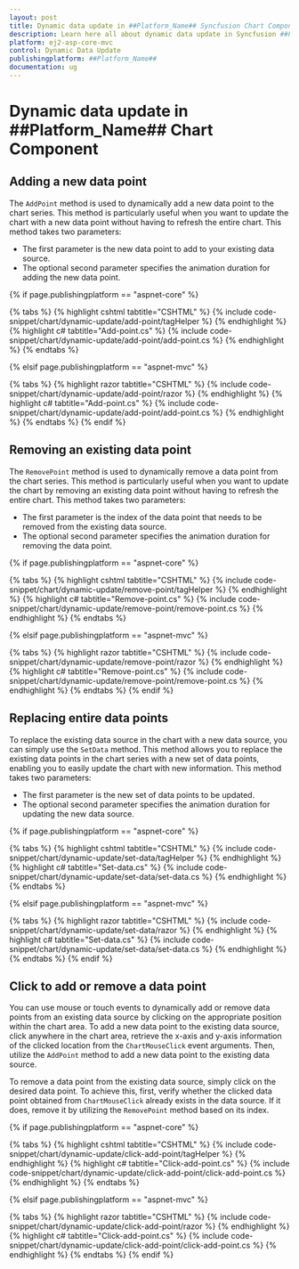```yaml
---
layout: post
title: Dynamic data update in ##Platform_Name## Syncfusion Chart Component
description: Learn here all about dynamic data update in Syncfusion ##Platform_Name## Chart component of Syncfusion Essential JS 2 and more.
platform: ej2-asp-core-mvc
control: Dynamic Data Update
publishingplatform: ##Platform_Name##
documentation: ug
---
```



# Dynamic data update in ##Platform_Name## Chart Component

## Adding a new data point

The `AddPoint` method is used to dynamically add a new data point to the chart series. This method is particularly useful when you want to update the chart with a new data point without having to refresh the entire chart. This method takes two parameters:
 
* The first parameter is the new data point to add to your existing data source.
* The optional second parameter specifies the animation duration for adding the new data point.

{% if page.publishingplatform == "aspnet-core" %}

{% tabs %}
{% highlight cshtml tabtitle="CSHTML" %}
{% include code-snippet/chart/dynamic-update/add-point/tagHelper %}
{% endhighlight %}
{% highlight c# tabtitle="Add-point.cs" %}
{% include code-snippet/chart/dynamic-update/add-point/add-point.cs %}
{% endhighlight %}
{% endtabs %}

{% elsif page.publishingplatform == "aspnet-mvc" %}

{% tabs %}
{% highlight razor tabtitle="CSHTML" %}
{% include code-snippet/chart/dynamic-update/add-point/razor %}
{% endhighlight %}
{% highlight c# tabtitle="Add-point.cs" %}
{% include code-snippet/chart/dynamic-update/add-point/add-point.cs %}
{% endhighlight %}
{% endtabs %}
{% endif %}



## Removing an existing data point

The `RemovePoint` method is used to dynamically remove a data point from the chart series. This method is particularly useful when you want to update the chart by removing an existing data point without having to refresh the entire chart. This method takes two parameters:
 
* The first parameter is the index of the data point that needs to be removed from the existing data source.
* The optional second parameter specifies the animation duration for removing the data point.

{% if page.publishingplatform == "aspnet-core" %}

{% tabs %}
{% highlight cshtml tabtitle="CSHTML" %}
{% include code-snippet/chart/dynamic-update/remove-point/tagHelper %}
{% endhighlight %}
{% highlight c# tabtitle="Remove-point.cs" %}
{% include code-snippet/chart/dynamic-update/remove-point/remove-point.cs %}
{% endhighlight %}
{% endtabs %}

{% elsif page.publishingplatform == "aspnet-mvc" %}

{% tabs %}
{% highlight razor tabtitle="CSHTML" %}
{% include code-snippet/chart/dynamic-update/remove-point/razor %}
{% endhighlight %}
{% highlight c# tabtitle="Remove-point.cs" %}
{% include code-snippet/chart/dynamic-update/remove-point/remove-point.cs %}
{% endhighlight %}
{% endtabs %}
{% endif %}



## Replacing entire data points

To replace the existing data source in the chart with a new data source, you can simply use the `SetData` method. This method allows you to replace the existing data points in the chart series with a new set of data points, enabling you to easily update the chart with new information. This method takes two parameters:
 
* The first parameter is the new set of data points to be updated.
* The optional second parameter specifies the animation duration for updating the new data source.

{% if page.publishingplatform == "aspnet-core" %}

{% tabs %}
{% highlight cshtml tabtitle="CSHTML" %}
{% include code-snippet/chart/dynamic-update/set-data/tagHelper %}
{% endhighlight %}
{% highlight c# tabtitle="Set-data.cs" %}
{% include code-snippet/chart/dynamic-update/set-data/set-data.cs %}
{% endhighlight %}
{% endtabs %}

{% elsif page.publishingplatform == "aspnet-mvc" %}

{% tabs %}
{% highlight razor tabtitle="CSHTML" %}
{% include code-snippet/chart/dynamic-update/set-data/razor %}
{% endhighlight %}
{% highlight c# tabtitle="Set-data.cs" %}
{% include code-snippet/chart/dynamic-update/set-data/set-data.cs %}
{% endhighlight %}
{% endtabs %}
{% endif %}



## Click to add or remove a data point

You can use mouse or touch events to dynamically add or remove data points from an existing data source by clicking on the appropriate position within the chart area. To add a new data point to the existing data source, click anywhere in the chart area, retrieve the x-axis and y-axis information of the clicked location from the `ChartMouseClick` event arguments. Then, utilize the `AddPoint` method to add a new data point to the existing data source.

To remove a data point from the existing data source, simply click on the desired data point. To achieve this, first, verify whether the clicked data point obtained from `ChartMouseClick` already exists in the data source. If it does, remove it by utilizing the `RemovePoint` method based on its index.

{% if page.publishingplatform == "aspnet-core" %}

{% tabs %}
{% highlight cshtml tabtitle="CSHTML" %}
{% include code-snippet/chart/dynamic-update/click-add-point/tagHelper %}
{% endhighlight %}
{% highlight c# tabtitle="Click-add-point.cs" %}
{% include code-snippet/chart/dynamic-update/click-add-point/click-add-point.cs %}
{% endhighlight %}
{% endtabs %}

{% elsif page.publishingplatform == "aspnet-mvc" %}

{% tabs %}
{% highlight razor tabtitle="CSHTML" %}
{% include code-snippet/chart/dynamic-update/click-add-point/razor %}
{% endhighlight %}
{% highlight c# tabtitle="Click-add-point.cs" %}
{% include code-snippet/chart/dynamic-update/click-add-point/click-add-point.cs %}
{% endhighlight %}
{% endtabs %}
{% endif %}


